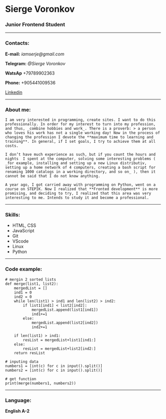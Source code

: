 # Sierge Voronkov
### Junior Frontend Student

---

### Contacts:

**E-mail:** _iamserje@gmail.com_

**Telegram:** _@Sierge Voronkov_

**WatsAp** +79789902363

**Phone:** +905441009536

[Linkedin](https://www.linkedin.com/in/sv-or-919179258)

---

### About me:
    I am very interested in programming, create sites. I want to do this professionally. In order for my interest to turn into my profession, and thus, _combine hobbies and work_. There is a proverb: > a person who loves his work has not a single working day! Now in the process of changing the profession I devote the **maximum time to learning and training**. In general, if I set goals, I try to achieve them at all costs.
	
    I don’t have much experience as such, but if you count the hours and nights  I spent at the computer, solving some interesting problems ( _for example, installing and setting up a new Linux distributiv, setting up a home network of 4 computers, creating a bash script for renaming 1000 catalogs in a working directory, and so on_ ), then it cannot be said that I do not know anything.
	
    A year ago, I got carried away with programming on Python, went on a course on STEPIK. Now I realized that **Fronted development** is more promising, and deciding to try, I realized that this area was very interesting to me. Intends to study it and become a professional.

---

### Skills:

* HTML, CSS
* JavaScript
* Git
* VScode
* Linux
* Python

---

### Code example:

```
# mergin 2 sorted lists
def merge(list1, list2):
    mergedList = []
    ind1 = 0
    ind2 = 0    
    while len(list1) > ind1 and len(list2) > ind2:        
        if list1[ind1] < list2[ind2]:
            mergedList.append(list1[ind1])
            ind1+=1
        else:
            mergedList.append(list2[ind2])
            ind2+=1
        
    if len(list1) > ind1:
        resList = mergedList+list1[ind1:]
    else:
        resList = mergedList+list2[ind2:]
    return resList

# inputing data
numbers1 = [int(c) for c in input().split()]
numbers2 = [int(c) for c in input().split()]

# get function
print(merge(numbers1, numbers2))
```

---

### Language:

**English A-2**
